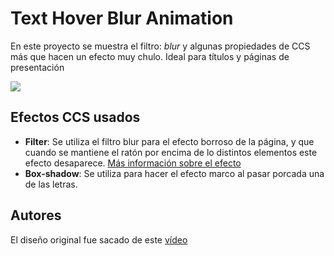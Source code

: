# Text Hover Blur Animation

En este proyecto se muestra el filtro: *blur* y algunas propiedades de CCS más que hacen un efecto muy chulo. Ideal para títulos y páginas de presentación

![](https://i.imgur.com/Xrezgno.gif)


## Efectos CCS usados

- **Filter**: Se utiliza el filtro blur para el efecto borroso de la página, y que cuando se mantiene el ratón por encima de lo distintos elementos este efecto desaparece. 
[Más información sobre el efecto](https://developer.mozilla.org/en-US/docs/Web/CSS/filter)
- **Box-shadow**: Se utiliza para hacer el efecto marco al pasar porcada una de las letras.



## Autores

El diseño original fue sacado de este [vídeo](https://www.youtube.com/shorts/XZDTywcptc4)

